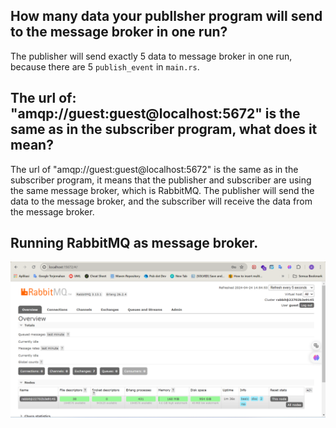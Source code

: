 ## How many data your publlsher program will send to the message broker in one run?
The publisher will send exactly 5 data to message broker in one run, because there are 5 `publish_event` in `main.rs`.

## The url of: "amqp://guest:guest@localhost:5672" is the same as in the subscriber program, what does it mean?
The url of "amqp://guest:guest@localhost:5672" is the same as in the subscriber program, it means that the publisher and subscriber are using the same message broker, which is RabbitMQ. The publisher will send the data to the message broker, and the subscriber will receive the data from the message broker.

## Running RabbitMQ as message broker.
![RabbitMQ](/assets/ss1.png)